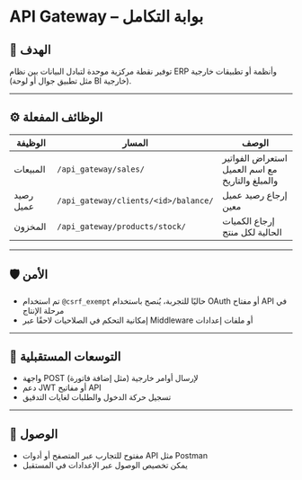 # API Gateway – بوابة التكامل

## 🎯 الهدف
توفير نقطة مركزية موحدة لتبادل البيانات بين نظام ERP وأنظمة أو تطبيقات خارجية (مثل تطبيق جوال أو لوحة BI خارجية).

---

## ⚙️ الوظائف المفعلة

| الوظيفة | المسار | الوصف |
|---------|--------|--------|
| المبيعات | `/api_gateway/sales/` | استعراض الفواتير مع اسم العميل والمبلغ والتاريخ |
| رصيد عميل | `/api_gateway/clients/<id>/balance/` | إرجاع رصيد عميل معين |
| المخزون | `/api_gateway/products/stock/` | إرجاع الكميات الحالية لكل منتج |

---

## 🛡️ الأمن

- تم استخدام `@csrf_exempt` حاليًا للتجربة، يُنصح باستخدام OAuth أو مفتاح API في مرحلة الإنتاج
- إمكانية التحكم في الصلاحيات لاحقًا عبر Middleware أو ملفات إعدادات

---

## 🔁 التوسعات المستقبلية

- واجهة POST لإرسال أوامر خارجية (مثل إضافة فاتورة)
- دعم JWT أو مفاتيح API
- تسجيل حركة الدخول والطلبات لغايات التدقيق

---

## 🔐 الوصول

- مفتوح للتجارب عبر المتصفح أو أدوات API مثل Postman
- يمكن تخصيص الوصول عبر الإعدادات في المستقبل
